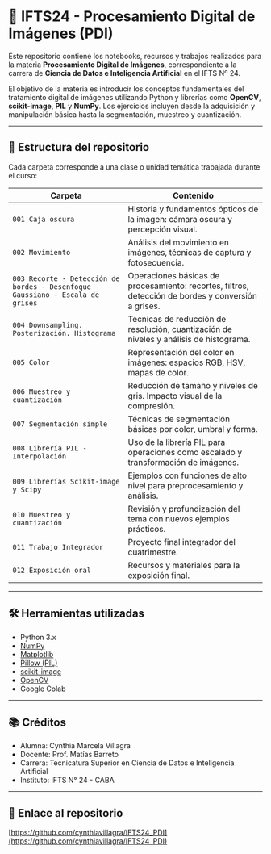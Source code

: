 
# 📸 IFTS24 - Procesamiento Digital de Imágenes (PDI)

Este repositorio contiene los notebooks, recursos y trabajos realizados para la materia **Procesamiento Digital de Imágenes**, correspondiente a la carrera de **Ciencia de Datos e Inteligencia Artificial** en el IFTS Nº 24.

El objetivo de la materia es introducir los conceptos fundamentales del tratamiento digital de imágenes utilizando Python y librerías como **OpenCV**, **scikit-image**, **PIL** y **NumPy**. Los ejercicios incluyen desde la adquisición y manipulación básica hasta la segmentación, muestreo y cuantización.

---

## 📁 Estructura del repositorio

Cada carpeta corresponde a una clase o unidad temática trabajada durante el curso:

| Carpeta | Contenido |
|--------|-----------|
| `001 Caja oscura` | Historia y fundamentos ópticos de la imagen: cámara oscura y percepción visual. |
| `002 Movimiento` | Análisis del movimiento en imágenes, técnicas de captura y fotosecuencia. |
| `003 Recorte - Detección de bordes - Desenfoque Gaussiano - Escala de grises` | Operaciones básicas de procesamiento: recortes, filtros, detección de bordes y conversión a grises. |
| `004 Downsampling. Posterización. Histograma` | Técnicas de reducción de resolución, cuantización de niveles y análisis de histograma. |
| `005 Color` | Representación del color en imágenes: espacios RGB, HSV, mapas de color. |
| `006 Muestreo y cuantización` | Reducción de tamaño y niveles de gris. Impacto visual de la compresión. |
| `007 Segmentación simple` | Técnicas de segmentación básicas por color, umbral y forma. |
| `008 Librería PIL - Interpolación` | Uso de la librería PIL para operaciones como escalado y transformación de imágenes. |
| `009 Librerías Scikit-image y Scipy` | Ejemplos con funciones de alto nivel para preprocesamiento y análisis. |
| `010 Muestreo y cuantización` | Revisión y profundización del tema con nuevos ejemplos prácticos. |
| `011 Trabajo Integrador` | Proyecto final integrador del cuatrimestre. |
| `012 Exposición oral` | Recursos y materiales para la exposición final. |

---

## 🛠️ Herramientas utilizadas

- Python 3.x
- [NumPy](https://numpy.org/)
- [Matplotlib](https://matplotlib.org/)
- [Pillow (PIL)](https://pillow.readthedocs.io/)
- [scikit-image](https://scikit-image.org/)
- [OpenCV](https://opencv.org/)
- Google Colab

---

## 📚 Créditos
- Alumna: Cynthia Marcela Villagra
- Docente: Prof. Matías Barreto  
- Carrera: Tecnicatura Superior en Ciencia de Datos e Inteligencia Artificial  
- Instituto: IFTS N° 24 - CABA

---

## 🔗 Enlace al repositorio

[https://github.com/cynthiavillagra/IFTS24_PDI](https://github.com/cynthiavillagra/IFTS24_PDI)
